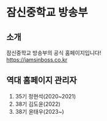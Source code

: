 # 잠신중학교 방송부

## 소개
잠신중학교 방송부의 공식 홈페이지입니다!<br>
https://jamsinboss.co.kr

## 역대 홈페이지 관리자
1. 35기 정현석(2020~2021)
2. 38기 김도윤(2022)
3. 38기 윤태우(2023~)
